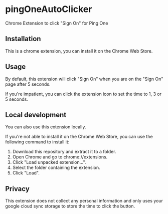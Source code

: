 # pingOneAutoClicker

Chrome Extension to click "Sign On" for Ping One

## Installation

This is a chrome extension, you can install it on the Chrome Web Store.

## Usage

By default, this extension will click "Sign On" when you are on the "Sign On" page after 5 seconds.

If you're impatient, you can click the extension icon to set the time to 1, 3 or 5 seconds.

## Local development

You can also use this extension locally.

If you're not able to install it on the Chrome Web Store, you can use the following command to install it:

1. Download this repository and extract it to a folder.
2. Open Chrome and go to chrome://extensions.
3. Click "Load unpacked extension...".
4. Select the folder containing the extension.
5. Click "Load".

## Privacy

This extension does not collect any personal information and only uses your google cloud sync storage to store the time to click the button.
